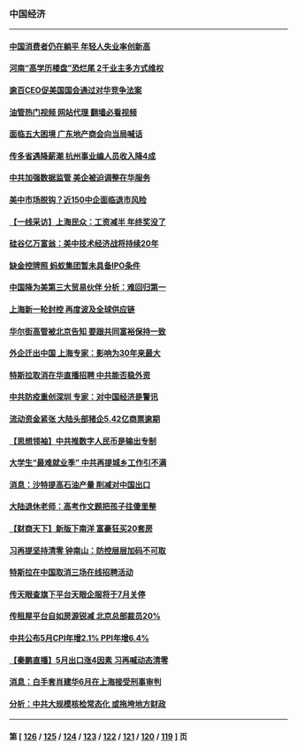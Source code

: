### 中国经济
---
#### [中国消费者仍在躺平 年轻人失业率创新高](../../pages/ncid283/n13760313.md?06160445) 
#### [河南“高学历楼盘”恐烂尾 2千业主多方式维权](../../pages/ncid283/n13760221.md?06160445) 
#### [逾百CEO促美国国会通过对华竞争法案](../../pages/ncid283/n13760158.md?06160445) 
#### [油管热门视频 网站代理 翻墙必看视频](http://209.222.30.114:81/youtube.html?06160445)
#### [面临五大困境 广东地产商会向当局喊话](../../pages/ncid283/n13760029.md?06160445) 
#### [传多省遇降薪潮 杭州事业编人员收入降4成](../../pages/ncid283/n13759986.md?06160445) 
#### [中共加强数据监管 美企被迫调整在华服务](../../pages/ncid283/n13759945.md?06160445) 
#### [美中市场脱钩？近150中企面临退市风险](../../pages/ncid283/n13759737.md?06160445) 
#### [【一线采访】上海民众：工资减半 年终奖没了](../../pages/ncid283/n13759643.md?06160445) 
#### [硅谷亿万富翁：美中技术经济战将持续20年](../../pages/ncid283/n13759522.md?06160445) 
#### [缺金控牌照 蚂蚁集团暂未具备IPO条件](../../pages/ncid283/n13759566.md?06160445) 
#### [中国降为美第三大贸易伙伴 分析：难回归第一](../../pages/ncid283/n13759515.md?06160445) 
#### [上海新一轮封控 再度波及全球供应链](../../pages/ncid283/n13759222.md?06160445) 
#### [华尔街高管被北京告知 要跟共同富裕保持一致](../../pages/ncid283/n13759067.md?06160445) 
#### [外企迁出中国 上海专家：影响为30年来最大](../../pages/ncid283/n13758317.md?06160445) 
#### [特斯拉取消在华直播招聘 中共能否稳外资](../../pages/ncid283/n13758840.md?06160445) 
#### [中共防疫重创深圳 专家：对中国经济是警讯](../../pages/ncid283/n13758467.md?06160445) 
#### [流动资金紧张 大陆头部猪企5.42亿商票逾期](../../pages/ncid283/n13758510.md?06160445) 
#### [【思想领袖】中共推数字人民币是输出专制](../../pages/ncid283/n13742264.md?06160445) 
#### [大学生“最难就业季” 中共再提城乡工作引不满](../../pages/ncid283/n13757951.md?06160445) 
#### [消息：沙特提高石油产量 削减对中国出口](../../pages/ncid283/n13757295.md?06160445) 
#### [大陆退休老师：高考作文题把孩子往傻里整](../../pages/ncid283/n13757103.md?06160445) 
#### [【财商天下】新版下南洋 富豪狂买20套房](../../pages/ncid283/n13756795.md?06160445) 
#### [习再提坚持清零 钟南山：防控层层加码不可取](../../pages/ncid283/n13756635.md?06160445) 
#### [特斯拉在中国取消三场在线招聘活动](../../pages/ncid283/n13756628.md?06160445) 
#### [传天眼查旗下平台天眼企服将于7月关停](../../pages/ncid283/n13756707.md?06160445) 
#### [传租屋平台自如房源锐减  北京总部裁员20%](../../pages/ncid283/n13756514.md?06160445) 
#### [中共公布5月CPI年增2.1% PPI年增6.4%](../../pages/ncid283/n13756337.md?06160445) 
#### [【秦鹏直播】5月出口涨4因素 习再喊动态清零](../../pages/ncid283/n13756107.md?06160445) 
#### [消息：白手套肖建华6月在上海接受刑事审判](../../pages/ncid283/n13756111.md?06160445) 
#### [分析：中共大规模核检常态化 或拖垮地方财政](../../pages/ncid283/n13756065.md?06160445) 

---
#### 第 [ [126](./126.md?06160445) / [125](./125.md?06160445) / [124](./124.md?06160445) / [123](./123.md?06160445) / [122](./122.md?06160445) / [121](./121.md?06160445) / [120](./120.md?06160445) / [119](./119.md?06160445) ] 页
